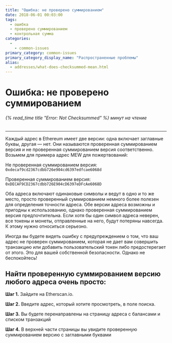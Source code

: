 ```yaml
---
title: "Ошибка: не проверено суммированием"
date: 2018-06-01 00:03:00
tags:
  - ошибка
  - проверено суммированием
  - контрольная сумма
categories:
  - 
    - common-issues
primary_category: common-issues
primary_category_display_name: "Распространенные проблемы"
alias:
  - addresses/what-does-checksummed-mean.html
---
```


# __Ошибка: не проверено суммированием__
###### {% read_time title "Error: Not Checksummed" %} минут на чтение
***

Каждый адрес в Ethereum имеет две версии: одна включает заглавные буквы, другая — нет. Они называются проверенная суммированием версия и не проверенная суммированием версия соответственно. Возьмем для примера адрес MEW для пожертвований:

Не проверенная суммированием версия: `0xdecaf9cd2367cdbb726e904cd6397edfcae6068d`

Проверенная суммированием версия: `0xDECAF9CD2367cdbb726E904cD6397eDFcAe6068D`

Оба адреса включают одинаковые символы и ведут в одно и то же место, просто проверенный суммированием немного более полезен для определения точности адреса. Обе версии адреса возможны и пригодны к использованию, однако проверенная суммированием версия предпочтительна. Если хотя бы один символ адреса неверен, все токены и монеты, отправленные на него, будут потеряны навсегда. К этому нужно относиться серьезно.

Иногда вы будете видеть ошибку с предупреждением о том, что ваш адрес не проверен суммированием, которая не дает вам совершить транзакцию или добавить пользовательский токен либо предостерегает от этого. Это для вашей собственной безопасности. Однако не беспокойтесь!

## __Найти проверенную суммированием версию любого адреса очень просто:__

**Шаг 1.** Зайдите на Etherscan.io.

**Шаг 2.** Введите адрес, который хотите просмотреть, в поле поиска.

**Шаг 3.** Вы будете перенаправлены на страницу адреса с балансами и списком транзакций

**Шаг 4.** В верхней части страницы вы увидите проверенную суммированием версию с заглавными буквами